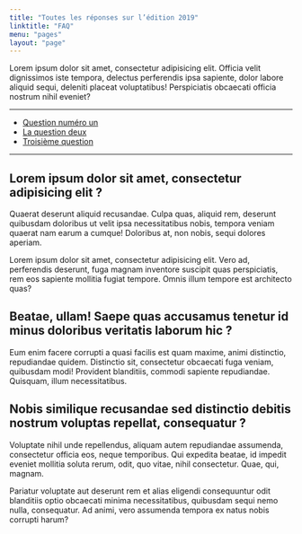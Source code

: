 ```yaml
---
title: "Toutes les réponses sur l’édition 2019"
linktitle: "FAQ"
menu: "pages"
layout: "page"
---
```


<p class="big">
  Lorem ipsum dolor sit amet, consectetur adipisicing elit. Officia velit dignissimos iste tempora, delectus perferendis ipsa sapiente, dolor labore aliquid sequi, deleniti placeat voluptatibus! Perspiciatis obcaecati officia nostrum nihil eveniet?
</p>

<hr>

<ul class="link-list">
  <li class="big important"><a href="#question-1">Question numéro un</a></li>
  <li class="big important"><a href="#question-2">La question deux</a></li>
  <li class="big important"><a href="#question-3">Troisième question</a></li>
</ul>

<hr>

<h2 id="question-1" class="h3-like">Lorem ipsum dolor sit amet, consectetur adipisicing elit ?</h2>
<p>Quaerat deserunt aliquid recusandae. Culpa quas, aliquid rem, deserunt quibusdam doloribus ut velit ipsa necessitatibus nobis, tempora veniam quaerat nam earum a cumque! Doloribus at, non nobis, sequi dolores aperiam.</p>
<p>Lorem ipsum dolor sit amet, consectetur adipisicing elit. Vero ad, perferendis deserunt, fuga magnam inventore suscipit quas perspiciatis, rem eos sapiente mollitia fugiat tempore. Omnis illum tempore est architecto quas?</p>

<h2 id="question-2" class="h3-like">Beatae, ullam! Saepe quas accusamus tenetur id minus doloribus veritatis laborum hic ?</h2>
<p>Eum enim facere corrupti a quasi facilis est quam maxime, animi distinctio, repudiandae quidem. Distinctio sit, consectetur obcaecati fuga veniam, quibusdam modi! Provident blanditiis, commodi sapiente repudiandae. Quisquam, illum necessitatibus.</p>

<h2 id="question-3" class="h3-like">Nobis similique recusandae sed distinctio debitis nostrum voluptas repellat, consequatur ?</h2>
<p>Voluptate nihil unde repellendus, aliquam autem repudiandae assumenda, consectetur officia eos, neque temporibus. Qui expedita beatae, id impedit eveniet mollitia soluta rerum, odit, quo vitae, nihil consectetur. Quae, qui, magnam.</p>
<p>Pariatur voluptate aut deserunt rem et alias eligendi consequuntur odit blanditiis optio obcaecati minima necessitatibus, quibusdam sequi nemo nulla, consequatur. Ad animi, vero assumenda tempora ex natus nobis corrupti harum?</p>